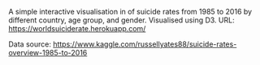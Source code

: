 A simple interactive visualisation in of suicide rates from 1985 to 2016 by different country, age group, and gender.
Visualised using D3.
URL: 
https://worldsuiciderate.herokuapp.com/

Data source:
https://www.kaggle.com/russellyates88/suicide-rates-overview-1985-to-2016
